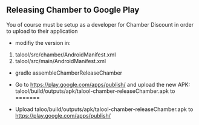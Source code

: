 
## Releasing Chamber to Google Play

You of course must be setup as a developer for Chamber Discount in order to upload to their application

* modifiy the version in:
 1. talool/src/chamber/AndroidManifest.xml
 2. talool/src/main/AndroidManifest.xml
* gradle assembleChamberReleaseChamber

* Go to https://play.google.com/apps/publish/ and upload the new APK: <br/>talool/build/outputs/apk/talool-chamber-releaseChamber.apk to 
=======
* Upload taloo/build/outputs/apk/talool-chamber-releaseChamber.apk to https://play.google.com/apps/publish/

